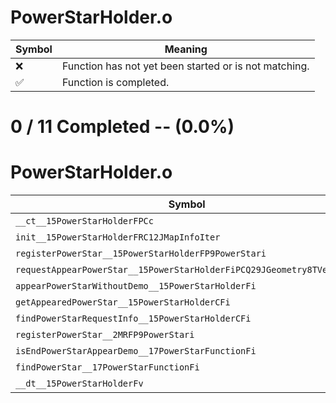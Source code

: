 # PowerStarHolder.o
| Symbol | Meaning 
| ------------- | ------------- 
| :x: | Function has not yet been started or is not matching. 
| :white_check_mark: | Function is completed. 


# 0 / 11 Completed -- (0.0%)
# PowerStarHolder.o
| Symbol | Decompiled? |
| ------------- | ------------- |
| `__ct__15PowerStarHolderFPCc` | :x: |
| `init__15PowerStarHolderFRC12JMapInfoIter` | :x: |
| `registerPowerStar__15PowerStarHolderFP9PowerStari` | :x: |
| `requestAppearPowerStar__15PowerStarHolderFiPCQ29JGeometry8TVec3<f>b` | :x: |
| `appearPowerStarWithoutDemo__15PowerStarHolderFi` | :x: |
| `getAppearedPowerStar__15PowerStarHolderCFi` | :x: |
| `findPowerStarRequestInfo__15PowerStarHolderCFi` | :x: |
| `registerPowerStar__2MRFP9PowerStari` | :x: |
| `isEndPowerStarAppearDemo__17PowerStarFunctionFi` | :x: |
| `findPowerStar__17PowerStarFunctionFi` | :x: |
| `__dt__15PowerStarHolderFv` | :x: |
